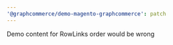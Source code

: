 ```yaml
---
'@graphcommerce/demo-magento-graphcommerce': patch
---
```


Demo content for RowLinks order would be wrong
